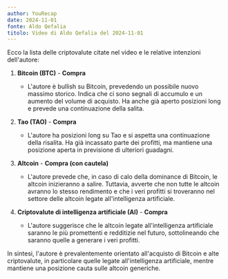 ```yaml
---
author: YouRecap
date: 2024-11-01
fonte: Aldo Qefalia
titolo: Video di Aldo Qefalia del 2024-11-01
---
```

Ecco la lista delle criptovalute citate nel video e le relative intenzioni dell'autore:

1. **Bitcoin (BTC)** - **Compra**
   - L'autore è bullish su Bitcoin, prevedendo un possibile nuovo massimo storico. Indica che ci sono segnali di accumulo e un aumento del volume di acquisto. Ha anche già aperto posizioni long e prevede una continuazione della salita.

2. **Tao (TAO)** - **Compra**
   - L'autore ha posizioni long su Tao e si aspetta una continuazione della risalita. Ha già incassato parte dei profitti, ma mantiene una posizione aperta in previsione di ulteriori guadagni.

3. **Altcoin** - **Compra (con cautela)**
   - L'autore prevede che, in caso di calo della dominance di Bitcoin, le altcoin inizieranno a salire. Tuttavia, avverte che non tutte le altcoin avranno lo stesso rendimento e che i veri profitti si troveranno nel settore delle altcoin legate all'intelligenza artificiale.

4. **Criptovalute di intelligenza artificiale (AI)** - **Compra**
   - L'autore suggerisce che le altcoin legate all'intelligenza artificiale saranno le più promettenti e redditizie nel futuro, sottolineando che saranno quelle a generare i veri profitti.

In sintesi, l'autore è prevalentemente orientato all'acquisto di Bitcoin e alte criptovalute, in particolare quelle legate all'intelligenza artificiale, mentre mantiene una posizione cauta sulle altcoin generiche.
